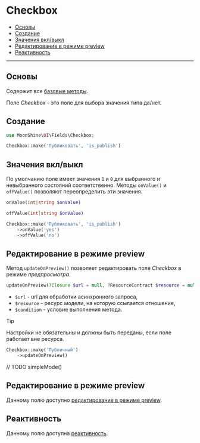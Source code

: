 # Checkbox

- [Основы](#basics)
- [Создание](#make)
- [Значения вкл/выкл](#on-off)
- [Редактирование в режиме preview](#preview-edit)
- [Реактивность](#reactive)

---

<a name="basics"></a>
## Основы

Содержит все [базовые методы](#/docs/{{version}}/fields/basic-methods.md).

Поле *Checkbox* - это поле для выбора значения типа да/нет.

<a name="make"></a>
## Создание

```php
use MoonShine\UI\Fields\Checkbox; 

Checkbox::make('Публиковать', 'is_publish') 
```

<a name="on-off"></a>
## Значения вкл/выкл

По умолчанию поле имеет значения `1` и `0` для выбранного и невыбранного состояний соответственно. Методы `onValue()` и `offValue()` позволяют переопределить эти значения.

```php
onValue(int|string $onValue)
```

```php
offValue(int|string $onValue)
```

```php
Checkbox::make('Публиковать', 'is_publish')
    ->onValue('yes')
    ->offValue('no')
```

<a name="editing-in-preview"></a>
## Редактирование в режиме preview

Метод `updateOnPreview()` позволяет редактировать поле *Checkbox* в режиме *предпросмотра*.

```php
updateOnPreview(?Closure $url = null, ?ResourceContract $resource = null, mixed $condition = null)
```

- `$url` - url для обработки асинхронного запроса,
- `$resource` - ресурс модели, на которую ссылается отношение,
- `$condition` - условие выполнения метода.

> [!TIP]
> Настройки не обязательны и должны быть переданы, если поле работает вне ресурса.

```php
Checkbox::make('Публичный')
    ->updateOnPreview()
```

// TODO simpleMode()

<a name="preview-edit"></a>
## Редактирование в режиме preview

Данному полю доступно [редактирование в режиме preview](#/docs/{{version}}/fields/basic-methods.md#preview-edit).

<a name="reactive"></a>
## Реактивность

Данному полю доступна [реактивность](#/docs/{{version}}/fields/basic-methods.md#reactive).